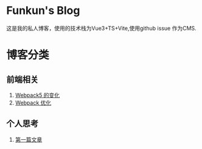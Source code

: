 # Funkun's Blog

这是我的私人博客，使用的技术栈为Vue3+TS+Vite,使用github issue 作为CMS.

# 博客分类

## 前端相关
1. [Webpack5 的变化](https://github.com/vivipure/blog/issues/2)
2. [Webpack 优化](https://github.com/vivipure/blog/issues/3)

## 个人思考

1. [第一篇文章](https://github.com/vivipure/blog/issues/1)
